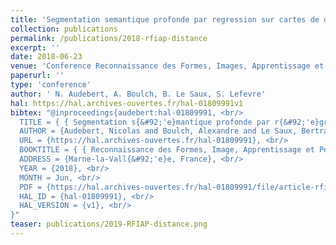 ```yaml
---
title: 'Segmentation semantique profonde par regression sur cartes de distances signees'
collection: publications
permalink: /publications/2018-rfiap-distance
excerpt: ''
date: 2018-06-23
venue: 'Conference Reconnaissance des Formes, Images, Apprentissage et Perception, RFIAP'
paperurl: ''
type: 'conference'
author: ' N. Audebert, A. Boulch, B. Le Saux, S. Lefevre'
hal: https://hal.archives-ouvertes.fr/hal-01809991v1
bibtex: "@inproceedings{audebert:hal-01809991, <br/>
  TITLE = { { Segmentation s{&#92;'e}mantique profonde par r{&#92;'e}gression sur cartes de distances sign{&#92;'e}es } }, <br/>
  AUTHOR = {Audebert, Nicolas and Boulch, Alexandre and Le Saux, Bertrand and Lef{&#92;&#96;e}vre, S{&#92;'e}bastien}, <br/>
  URL = {https://hal.archives-ouvertes.fr/hal-01809991}, <br/>
  BOOKTITLE = { { Reconnaissance des Formes, Image, Apprentissage et Perception (RFIAP)} }, <br/>
  ADDRESS = {Marne-la-Vall{&#92;'e}e, France}, <br/>
  YEAR = {2018}, <br/>
  MONTH = Jun, <br/>
  PDF = {https://hal.archives-ouvertes.fr/hal-01809991/file/article-rfiap-apprentissage.pdf}, <br/>
  HAL_ID = {hal-01809991}, <br/>
  HAL_VERSION = {v1}, <br/>
}"
teaser: publications/2019-RFIAP-distance.png
---
```

